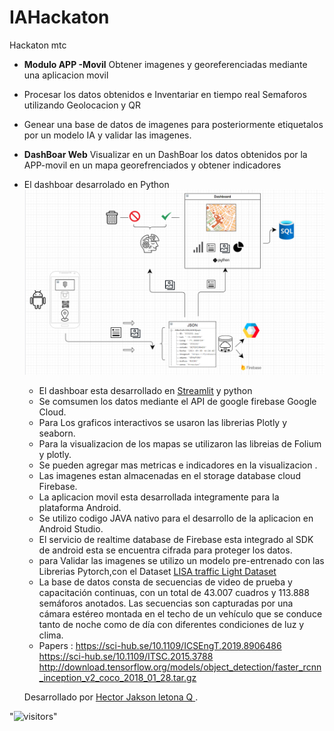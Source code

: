 # IAHackaton
Hackaton mtc

* **Modulo APP -Movil** Obtener  imagenes y georeferenciadas mediante una aplicacion movil 
* Procesar los datos obtenidos e Inventariar en tiempo real Semaforos utilizando Geolocacion y QR 
* Genear una base de datos de imagenes para posteriormente  etiquetalos  por un modelo IA y validar las imagenes.
* **DashBoar Web** Visualizar en un DashBoar los datos obtenidos por la APP-movil en un mapa georefrenciados  y obtener indicadores
*  El dashboar  desarrolado en Python 
![Aquí la descripción de la imagen por si no carga](https://github.com/elextor/IAHackaton/blob/main/diagrama.png)




    
    - El dashboar esta desarrollado en [Streamlit](https://streamlit.io/) y python    
    - Se comsumen los datos mediante el API de google firebase Google Cloud.
    - Para Los graficos interactivos se usaron las librerias Plotly y seaborn.
    - Para la visualizacion de los mapas se utilizaron las libreias de Folium y plotly.
    - Se pueden agregar mas metricas e indicadores en la visualizacion . 
    - Las imagenes estan almacenadas en el storage database cloud Firebase.
    - La aplicacion movil esta desarrollada integramente para la plataforma Android.
    - Se utilizo codigo JAVA nativo para el desarrollo de la aplicacion en Android Studio.
    - El servicio de realtime database de Firebase esta integrado al SDK de android esta se encuentra cifrada para proteger los datos.
    - para Validar las imagenes se utilizo un modelo pre-entrenado con las Librerias Pytorch,con el Dataset [LISA traffic Light Dataset](https://www.kaggle.com/mbornoe/lisa-traffic-light-dataset) 
    - La base de datos consta de secuencias de video de prueba y capacitación continuas, con un total de 43.007 cuadros y 113.888 semáforos anotados.
    Las secuencias son capturadas por una cámara estéreo montada en el techo de un vehículo que se conduce tanto de noche como de día con diferentes
    condiciones de luz y clima.
    
    * Papers : 
https://sci-hub.se/10.1109/ICSEngT.2019.8906486
https://sci-hub.se/10.1109/ITSC.2015.3788
http://download.tensorflow.org/models/object_detection/faster_rcnn_inception_v2_coco_2018_01_28.tar.gz

     
    
   
    Desarrollado por  [Hector Jakson letona Q ](https://www.linkedin.com/in/hector-jakson-letona-377b4b201/). 


"![visitors](https://visitor-badge.glitch.me/badge?page_id=remingm.covid)"
